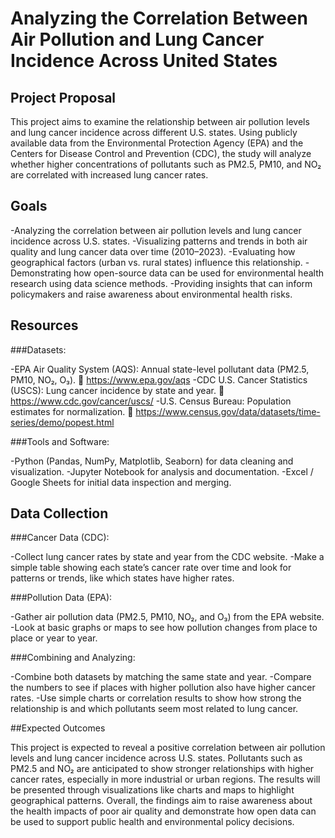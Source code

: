 # Analyzing the Correlation Between Air Pollution and Lung Cancer Incidence Across United States


## Project Proposal

This project aims to examine the relationship between air pollution levels and lung cancer incidence across different U.S. states. Using publicly available data from the Environmental Protection Agency (EPA) and the Centers for Disease Control and Prevention (CDC), the study will analyze whether higher concentrations of pollutants such as PM2.5, PM10, and NO₂ are correlated with increased lung cancer rates.

## Goals

-Analyzing the correlation between air pollution levels and lung cancer incidence across U.S. states. 
-Visualizing patterns and trends in both air quality and lung cancer data over time (2010–2023).
-Evaluating how geographical factors (urban vs. rural states) influence this relationship.
-Demonstrating how open-source data can be used for environmental health research using data science methods.
-Providing insights that can inform policymakers and raise awareness about environmental health risks.

## Resources

###Datasets:

-EPA Air Quality System (AQS): Annual state-level pollutant data (PM2.5, PM10, NO₂, O₃).
🔗 https://www.epa.gov/aqs
-CDC U.S. Cancer Statistics (USCS): Lung cancer incidence by state and year.
🔗 https://www.cdc.gov/cancer/uscs/
-U.S. Census Bureau: Population estimates for normalization.
🔗 https://www.census.gov/data/datasets/time-series/demo/popest.html

###Tools and Software:

-Python (Pandas, NumPy, Matplotlib, Seaborn) for data cleaning and visualization.
-Jupyter Notebook for analysis and documentation.
-Excel / Google Sheets for initial data inspection and merging.

## Data Collection

###Cancer Data (CDC):

-Collect lung cancer rates by state and year from the CDC website.
-Make a simple table showing each state’s cancer rate over time and look for patterns or trends, like which states have higher rates.

###Pollution Data (EPA):

-Gather air pollution data (PM2.5, PM10, NO₂, and O₃) from the EPA website.
-Look at basic graphs or maps to see how pollution changes from place to place or year to year.

###Combining and Analyzing:

-Combine both datasets by matching the same state and year.
-Compare the numbers to see if places with higher pollution also have higher cancer rates.
-Use simple charts or correlation results to show how strong the relationship is and which pollutants seem most related to lung cancer.

##Expected Outcomes

This project is expected to reveal a positive correlation between air pollution levels and lung cancer incidence across U.S. states. Pollutants such as PM2.5 and NO₂ are anticipated to show stronger relationships with higher cancer rates, especially in more industrial or urban regions. The results will be presented through visualizations like charts and maps to highlight geographical patterns. Overall, the findings aim to raise awareness about the health impacts of poor air quality and demonstrate how open data can be used to support public health and environmental policy decisions.


  




